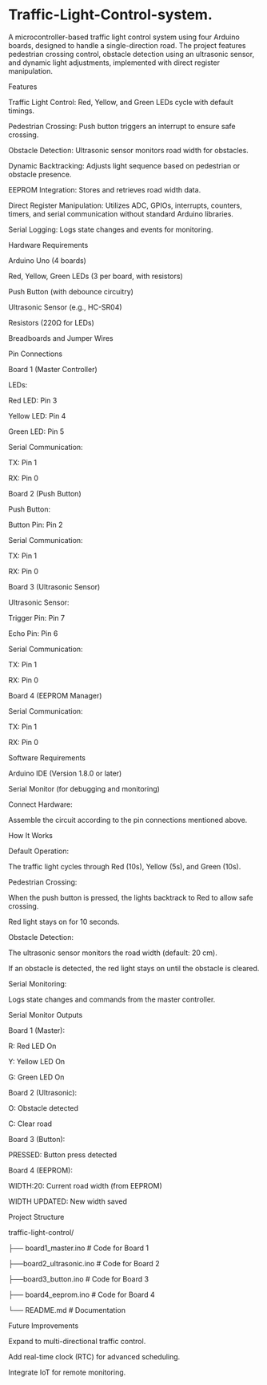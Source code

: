 # Traffic-Light-Control-system.
A microcontroller-based traffic light control system using four Arduino boards, designed to handle a single-direction road. The project features pedestrian crossing control, obstacle detection using an ultrasonic sensor, and dynamic light adjustments, implemented with direct register manipulation.

Features

Traffic Light Control: Red, Yellow, and Green LEDs cycle with default timings.

Pedestrian Crossing: Push button triggers an interrupt to ensure safe crossing.

Obstacle Detection: Ultrasonic sensor monitors road width for obstacles.

Dynamic Backtracking: Adjusts light sequence based on pedestrian or obstacle presence.

EEPROM Integration: Stores and retrieves road width data.

Direct Register Manipulation: Utilizes ADC, GPIOs, interrupts, counters, timers, and serial communication without standard Arduino libraries.

Serial Logging: Logs state changes and events for monitoring.

Hardware Requirements

Arduino Uno (4 boards)

Red, Yellow, Green LEDs (3 per board, with resistors)

Push Button (with debounce circuitry)

Ultrasonic Sensor (e.g., HC-SR04)

Resistors (220Ω for LEDs)

Breadboards and Jumper Wires

Pin Connections

Board 1 (Master Controller)

LEDs:

Red LED: Pin 3

Yellow LED: Pin 4

Green LED: Pin 5

Serial Communication:

TX: Pin 1

RX: Pin 0

Board 2 (Push Button)

Push Button:

Button Pin: Pin 2

Serial Communication:

TX: Pin 1

RX: Pin 0

Board 3 (Ultrasonic Sensor)

Ultrasonic Sensor:

Trigger Pin: Pin 7

Echo Pin: Pin 6

Serial Communication:

TX: Pin 1

RX: Pin 0

Board 4 (EEPROM Manager)

Serial Communication:

TX: Pin 1

RX: Pin 0

Software Requirements

Arduino IDE (Version 1.8.0 or later)

Serial Monitor (for debugging and monitoring)

Connect Hardware:

Assemble the circuit according to the pin connections mentioned above.

How It Works

Default Operation:

The traffic light cycles through Red (10s), Yellow (5s), and Green (10s).

Pedestrian Crossing:

When the push button is pressed, the lights backtrack to Red to allow safe crossing.

Red light stays on for 10 seconds.

Obstacle Detection:

The ultrasonic sensor monitors the road width (default: 20 cm).

If an obstacle is detected, the red light stays on until the obstacle is cleared.

Serial Monitoring:

Logs state changes and commands from the master controller.

Serial Monitor Outputs

Board 1 (Master):

R: Red LED On

Y: Yellow LED On

G: Green LED On

Board 2 (Ultrasonic):

O: Obstacle detected

C: Clear road

Board 3 (Button):

PRESSED: Button press detected

Board 4 (EEPROM):

WIDTH:20: Current road width (from EEPROM)

WIDTH UPDATED: New width saved

Project Structure

traffic-light-control/


├── board1_master.ino    # Code for Board 1

├──board2_ultrasonic.ino  # Code for Board 2

├──board3_button.ino  # Code for Board 3


├── board4_eeprom.ino    # Code for Board 4

└── README.md            # Documentation



Future Improvements

Expand to multi-directional traffic control.

Add real-time clock (RTC) for advanced scheduling.

Integrate IoT for remote monitoring.


